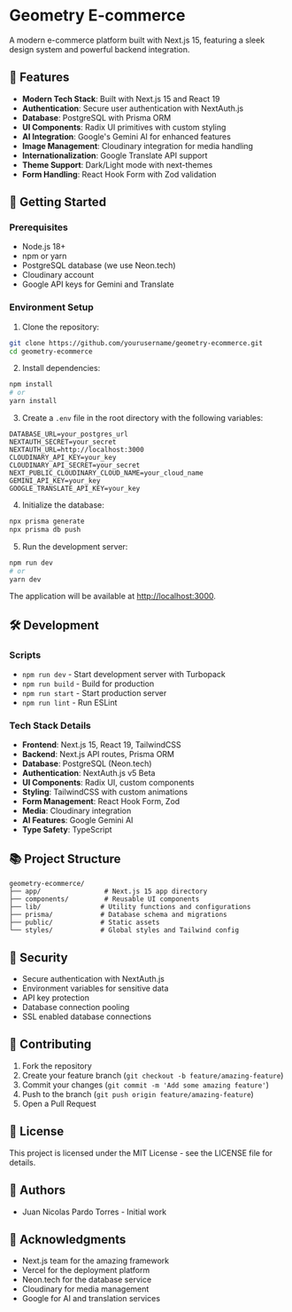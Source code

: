 # Geometry E-commerce

A modern e-commerce platform built with Next.js 15, featuring a sleek design system and powerful backend integration.

## 🌟 Features

- **Modern Tech Stack**: Built with Next.js 15 and React 19
- **Authentication**: Secure user authentication with NextAuth.js
- **Database**: PostgreSQL with Prisma ORM
- **UI Components**: Radix UI primitives with custom styling
- **AI Integration**: Google's Gemini AI for enhanced features
- **Image Management**: Cloudinary integration for media handling
- **Internationalization**: Google Translate API support
- **Theme Support**: Dark/Light mode with next-themes
- **Form Handling**: React Hook Form with Zod validation

## 🚀 Getting Started

### Prerequisites

- Node.js 18+
- npm or yarn
- PostgreSQL database (we use Neon.tech)
- Cloudinary account
- Google API keys for Gemini and Translate

### Environment Setup

1. Clone the repository:

```bash
git clone https://github.com/yourusername/geometry-ecommerce.git
cd geometry-ecommerce
```

2. Install dependencies:

```bash
npm install
# or
yarn install
```

3. Create a `.env` file in the root directory with the following variables:

```env
DATABASE_URL=your_postgres_url
NEXTAUTH_SECRET=your_secret
NEXTAUTH_URL=http://localhost:3000
CLOUDINARY_API_KEY=your_key
CLOUDINARY_API_SECRET=your_secret
NEXT_PUBLIC_CLOUDINARY_CLOUD_NAME=your_cloud_name
GEMINI_API_KEY=your_key
GOOGLE_TRANSLATE_API_KEY=your_key
```

4. Initialize the database:

```bash
npx prisma generate
npx prisma db push
```

5. Run the development server:

```bash
npm run dev
# or
yarn dev
```

The application will be available at [http://localhost:3000](http://localhost:3000).

## 🛠️ Development

### Scripts

- `npm run dev` - Start development server with Turbopack
- `npm run build` - Build for production
- `npm run start` - Start production server
- `npm run lint` - Run ESLint

### Tech Stack Details

- **Frontend**: Next.js 15, React 19, TailwindCSS
- **Backend**: Next.js API routes, Prisma ORM
- **Database**: PostgreSQL (Neon.tech)
- **Authentication**: NextAuth.js v5 Beta
- **UI Components**: Radix UI, custom components
- **Styling**: TailwindCSS with custom animations
- **Form Management**: React Hook Form, Zod
- **Media**: Cloudinary integration
- **AI Features**: Google Gemini AI
- **Type Safety**: TypeScript

## 📚 Project Structure

```
geometry-ecommerce/
├── app/                # Next.js 15 app directory
├── components/         # Reusable UI components
├── lib/               # Utility functions and configurations
├── prisma/            # Database schema and migrations
├── public/            # Static assets
└── styles/            # Global styles and Tailwind config
```

## 🔐 Security

- Secure authentication with NextAuth.js
- Environment variables for sensitive data
- API key protection
- Database connection pooling
- SSL enabled database connections

## 🤝 Contributing

1. Fork the repository
2. Create your feature branch (`git checkout -b feature/amazing-feature`)
3. Commit your changes (`git commit -m 'Add some amazing feature'`)
4. Push to the branch (`git push origin feature/amazing-feature`)
5. Open a Pull Request

## 📝 License

This project is licensed under the MIT License - see the LICENSE file for details.

## 👥 Authors

- Juan Nicolas Pardo Torres - Initial work

## 🙏 Acknowledgments

- Next.js team for the amazing framework
- Vercel for the deployment platform
- Neon.tech for the database service
- Cloudinary for media management
- Google for AI and translation services
